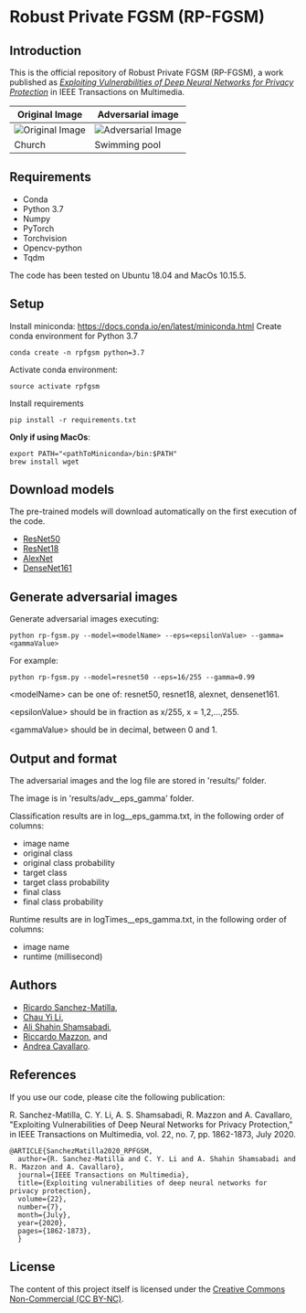 # Robust Private FGSM (RP-FGSM)

## Introduction
This is the official repository of Robust Private FGSM (RP-FGSM), a work published as [*Exploiting Vulnerabilities of Deep Neural Networks for Privacy Protection*](https://ieeexplore.ieee.org/document/9069287) in IEEE Transactions on Multimedia.

| Original Image | Adversarial image |
|---|---|
| ![Original Image](https://github.com/RiSaMa/RP-FGSM/blob/master/example/clean.png) | ![Adversarial Image](https://github.com/RiSaMa/RP-FGSM/blob/master/example/adv.png) |
|Church|Swimming pool|

## Requirements
 - Conda
 - Python 3.7
 - Numpy
 - PyTorch
 - Torchvision
 - Opencv-python
 - Tqdm

The code has been tested on Ubuntu 18.04 and MacOs 10.15.5.

## Setup

Install miniconda: https://docs.conda.io/en/latest/miniconda.html
Create conda environment for Python 3.7
```
conda create -n rpfgsm python=3.7
```
Activate conda environment:
```
source activate rpfgsm
```
Install requirements
```
pip install -r requirements.txt
```
**Only if using MacOs**:
```
export PATH="<pathToMiniconda>/bin:$PATH"
brew install wget
```

## Download models
The pre-trained models will download automatically on the first execution of the code.

 - [ResNet50](http://places2.csail.mit.edu/models_places365/resnet50_places365.pth.tar) 
 - [ResNet18](http://places2.csail.mit.edu/models_places365/resnet18_places365.pth.tar)
 - [AlexNet](http://places2.csail.mit.edu/models_places365/alexnet_places365.pth.tar)
 - [DenseNet161](http://places2.csail.mit.edu/models_places365/densenet161_places365.pth.tar)


## Generate adversarial images
Generate adversarial images executing:
```
python rp-fgsm.py --model=<modelName> --eps=<epsilonValue> --gamma=<gammaValue>
```
For example:
```
python rp-fgsm.py --model=resnet50 --eps=16/255 --gamma=0.99
```
\<modelName\> can be one of: resnet50, resnet18, alexnet, densenet161.
 
\<epsilonValue\> should be in fraction as x/255, x = 1,2,...,255.
 
\<gammaValue\> should be in decimal, between 0 and 1.

## Output and format
The adversarial images and the log file are stored in 'results/' folder.

The image is in 'results/adv_<modelName>_eps<epsilonValue>_gamma<gammaValue>' folder.

Classification results are in log_<modelName>_eps<epsilonValue>_gamma<gammaValue>.txt, in the following order of columns:
* image name
* original class
* original class probability
* target class
* target class probability
* final class
* final class probability

Runtime results are in logTimes_<modelName>_eps<epsilonValue>_gamma<gammaValue>.txt, in the following order of columns:
* image name
* runtime (millisecond) 

## Authors
* [Ricardo Sanchez-Matilla](mailto:ricardo.sanchezmatilla@qmul.ac.uk),
* [Chau Yi Li](mailto:chauyi.li@qmul.ac.uk), 
* [Ali Shahin Shamsabadi](mailto:a.shahinshamsabadi@qmul.ac.uk),
* [Riccardo Mazzon](mailto:r.mazzon@qmul.ac.uk), and
* [Andrea Cavallaro](mailto:a.cavallaro@qmul.ac.uk).

## References
If you use our code, please cite the following publication:

R. Sanchez-Matilla, C. Y. Li, A. S. Shamsabadi, R. Mazzon and A. Cavallaro, "Exploiting Vulnerabilities of Deep Neural Networks for Privacy Protection," in IEEE Transactions on Multimedia, vol. 22, no. 7, pp. 1862-1873, July 2020.

    @ARTICLE{SanchezMatilla2020_RPFGSM,
      author={R. Sanchez-Matilla and C. Y. Li and A. Shahin Shamsabadi and R. Mazzon and A. Cavallaro},
      journal={IEEE Transactions on Multimedia}, 
      title={Exploiting vulnerabilities of deep neural networks for privacy protection}, 
      volume={22},
      number={7},
      month={July},
      year={2020},
      pages={1862-1873},
      }

## License
The content of this project itself is licensed under the [Creative Commons Non-Commercial (CC BY-NC)](https://creativecommons.org/licenses/by-nc/2.0/uk/legalcode).
